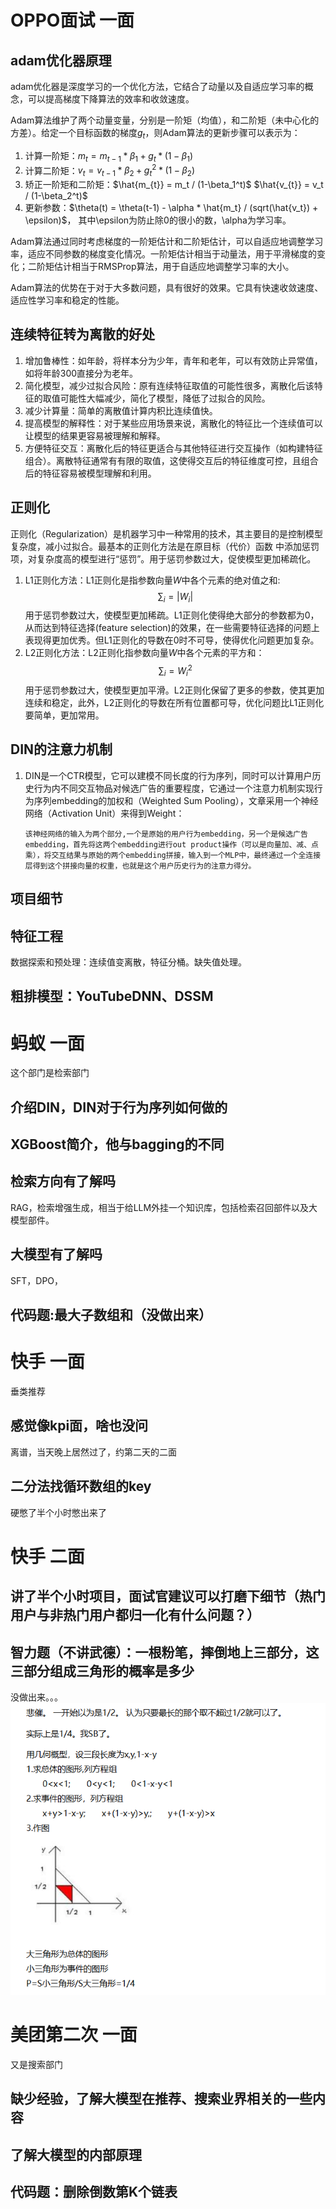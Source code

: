 # OPPO面试 一面

## adam优化器原理
adam优化器是深度学习的一个优化方法，它结合了动量以及自适应学习率的概念，可以提高梯度下降算法的效率和收敛速度。

Adam算法维护了两个动量变量，分别是一阶矩（均值），和二阶矩（未中心化的方差）。给定一个目标函数的梯度$g_t$，则Adam算法的更新步骤可以表示为：

1.  计算一阶矩：$m_t = m_{t-1} * \beta_1 + g_t * (1-\beta_1)$ 
2.  计算二阶矩：$v_t = v_{t-1} * \beta_2 + g_t^2 * (1-\beta_2)$
3.  矫正一阶矩和二阶矩：$\hat{m_{t}} = m_t / (1-\beta_1^t)$ $\hat{v_{t}} = v_t / (1-\beta_2^t)$ 
4.  更新参数：$\theta(t) = \theta(t-1) - \alpha * \hat{m_t} / (sqrt(\hat{v_t}) + \epsilon)$， 其中\epsilon为防止除0的很小的数，\alpha为学习率。

Adam算法通过同时考虑梯度的一阶矩估计和二阶矩估计，可以自适应地调整学习率，适应不同参数的梯度变化情况。一阶矩估计相当于动量法，用于平滑梯度的变化；二阶矩估计相当于RMSProp算法，用于自适应地调整学习率的大小。

Adam算法的优势在于对于大多数问题，具有很好的效果。它具有快速收敛速度、适应性学习率和稳定的性能。

## 连续特征转为离散的好处
1.  增加鲁棒性：如年龄，将样本分为少年，青年和老年，可以有效防止异常值，如将年龄300直接分为老年。
2.  简化模型，减少过拟合风险：原有连续特征取值的可能性很多，离散化后该特征的取值可能性大幅减少，简化了模型，降低了过拟合的风险。
3.  减少计算量：简单的离散值计算内积比连续值快。
4.  提高模型的解释性：对于某些应用场景来说，离散化的特征比一个连续值可以让模型的结果更容易被理解和解释。
5.  方便特征交互：离散化后的特征更适合与其他特征进行交互操作（如构建特征组合）。离散特征通常有有限的取值，这使得交互后的特征维度可控，且组合后的特征容易被模型理解和利用。
## 正则化
正则化（Regularization）是机器学习中一种常用的技术，其主要目的是控制模型复杂度，减小过拟合。最基本的正则化方法是在原目标（代价）函数 中添加惩罚项，对复杂度高的模型进行“惩罚”。用于惩罚参数过大，促使模型更加稀疏化。
1.  L1正则化方法：L1正则化是指参数向量$W$中各个元素的绝对值之和:
    $$
    \sum_i=|W_i|
    $$
    用于惩罚参数过大，使模型更加稀疏。L1正则化使得绝大部分的参数都为0，从而达到特征选择(feature selection)的效果，在一些需要特征选择的问题上表现得更加优秀。但L1正则化的导数在0时不可导，使得优化问题更加复杂。
2.  L2正则化方法：L2正则化指参数向量$W$中各个元素的平方和：
    $$
    \sum_i=W_i^2
    $$
    用于惩罚参数过大，使模型更加平滑。L2正则化保留了更多的参数，使其更加连续和稳定，此外，L2正则化的导数在所有位置都可导，优化问题比L1正则化要简单，更加常用。
## DIN的注意力机制
1.  DIN是一个CTR模型，它可以建模不同长度的行为序列，同时可以计算用户历史行为内不同交互物品对候选广告的重要程度，它通过一个注意力机制实现行为序列embedding的加权和（Weighted Sum Pooling），文章采用一个神经网络（Activation Unit）来得到Weight：
    
        该神经网络的输入为两个部分,一个是原始的用户行为embedding，另一个是候选广告embedding，首先将这两个embedding进行out product操作（可以是向量加、减、点乘），将交互结果与原始的两个embedding拼接，输入到一个MLP中，最终通过一个全连接层得到这个拼接向量的权重，也就是这个用户历史行为的注意力得分。

## 项目细节
## 特征工程
数据探索和预处理：连续值变离散，特征分桶。缺失值处理。

## 粗排模型：YouTubeDNN、DSSM


# 蚂蚁 一面
这个部门是检索部门

## 介绍DIN，DIN对于行为序列如何做的

## XGBoost简介，他与bagging的不同

## 检索方向有了解吗
RAG，检索增强生成，相当于给LLM外挂一个知识库，包括检索召回部件以及大模型部件。

## 大模型有了解吗
SFT，DPO，

## 代码题:最大子数组和（没做出来）

# 快手 一面
垂类推荐 

## 感觉像kpi面，啥也没问
离谱，当天晚上居然过了，约第二天的二面

## 二分法找循环数组的key
硬憋了半个小时憋出来了

# 快手 二面

## 讲了半个小时项目，面试官建议可以打磨下细节（热门用户与非热门用户都归一化有什么问题？）

## 智力题（不讲武德）：一根粉笔，摔倒地上三部分，这三部分组成三角形的概率是多少
没做出来。。。![alt text](/img/image.png)


# 美团第二次 一面
又是搜索部门

## 缺少经验，了解大模型在推荐、搜索业界相关的一些内容

## 了解大模型的内部原理

## 代码题：删除倒数第K个链表